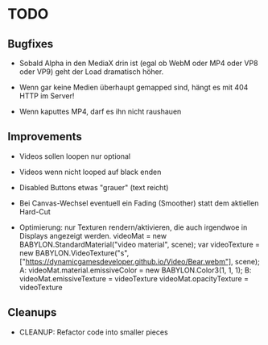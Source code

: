 
TODO
====

Bugfixes
--------

- Sobald Alpha in den MediaX drin ist (egal ob WebM oder MP4 oder VP8 oder VP9)
  geht der Load dramatisch höher.

- Wenn gar keine Medien überhaupt gemapped sind, hängt
  es mit 404 HTTP im Server!

- Wenn kaputtes MP4, darf es ihn nicht raushauen

Improvements
------------

- Videos sollen loopen nur optional

- Videos wenn nicht looped auf black enden

- Disabled Buttons etwas "grauer" (text reicht)

- Bei Canvas-Wechsel eventuell ein Fading (Smoother)
  statt dem aktiellen Hard-Cut

- Optimierung: nur Texturen rendern/aktivieren, die auch irgendwoe in Displays
  angezeigt werden.
  videoMat = new BABYLON.StandardMaterial("video material", scene);
  var videoTexture = new BABYLON.VideoTexture("s", ["https://dynamicgamesdeveloper.github.io/Video/Bear.webm"], scene);
  A: videoMat.material.emissiveColor = new BABYLON.Color3(1, 1, 1);
  B: videoMat.emissiveTexture = videoTexture
  videoMat.opacityTexture = videoTexture

Cleanups
--------

- CLEANUP:
  Refactor code into smaller pieces

